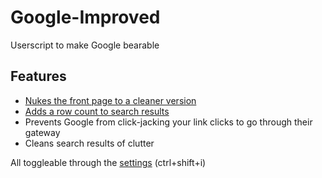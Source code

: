 # Google-Improved
Userscript to make Google bearable

## Features

* [Nukes the front page to a cleaner version](http://i.imgur.com/fgsWS8O.png)
* [Adds a row count to search results](http://i.imgur.com/nLWKumq.png)
* Prevents Google from click-jacking your link clicks to go through their gateway
* Cleans search results of clutter

All toggleable through the [settings](https://i.imgur.com/axXLIwy.png) (ctrl+shift+i)